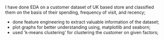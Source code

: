 I have done EDA on a customer dataset of UK based store and classified them on the basis of their spending, frequency of visit, and recency;
- done feature engineering to extract valuable information of the dataset;
- plot graphs for better understanding using, matplotlib and seaborn;
- used 'k-means clustering' for clustering the customer on given factors;
